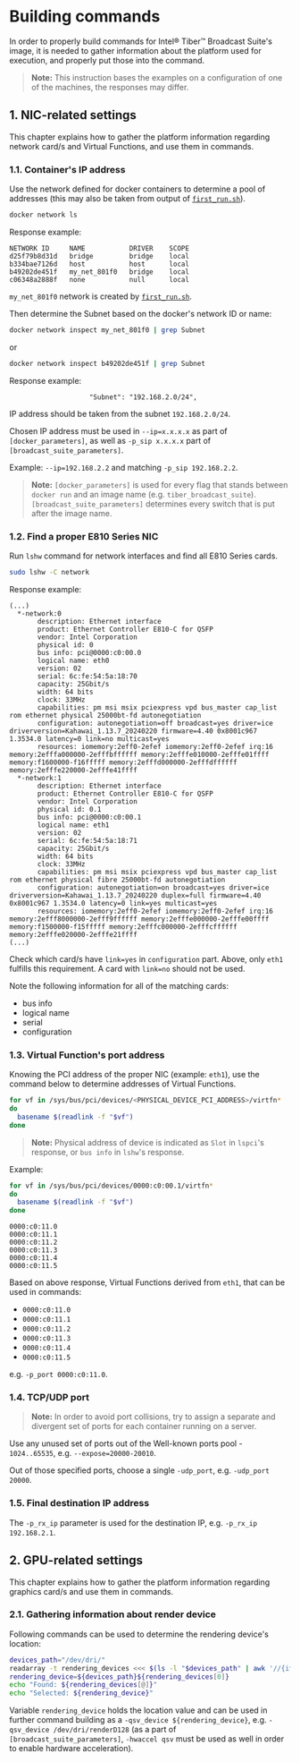 # Building commands

In order to properly build commands for Intel® Tiber™ Broadcast Suite's image, it is needed to gather information about the platform used for execution, and properly put those into the command.

> **Note:** This instruction bases the examples on a configuration of one of the machines, the responses may differ.


## 1. NIC-related settings

This chapter explains how to gather the platform information regarding network card/s and Virtual Functions, and use them in commands.

### 1.1. Container's IP address
Use the network defined for docker containers to determine a pool of addresses (this may also be taken from output of [`first_run.sh`](../first_run.sh)).
```bash
docker network ls
```

Response example:
```text
NETWORK ID     NAME           DRIVER    SCOPE
d25f79b8d31d   bridge         bridge    local
b334bae7126d   host           host      local
b49202de451f   my_net_801f0   bridge    local
c06348a2888f   none           null      local
```
`my_net_801f0` network is created by [`first_run.sh`](../first_run.sh).

Then determine the Subnet based on the docker's network ID or name:
```bash
docker network inspect my_net_801f0 | grep Subnet
```
or
```bash
docker network inspect b49202de451f | grep Subnet
```
Response example:
```text
                    "Subnet": "192.168.2.0/24",
```

IP address should be taken from the subnet `192.168.2.0/24`.

Chosen IP address must be used in `--ip=x.x.x.x` as part of `[docker_parameters]`, as well as `-p_sip x.x.x.x` part of `[broadcast_suite_parameters]`.

Example: `--ip=192.168.2.2` and matching `-p_sip 192.168.2.2`.

> **Note:** `[docker_parameters]` is used for every flag that stands between `docker run` and an image name (e.g. `tiber_broadcast_suite`). `[broadcast_suite_parameters]` determines every switch that is put after the image name.

### 1.2. Find a proper E810 Series NIC
Run `lshw` command for network interfaces and find all E810 Series cards.
```bash
sudo lshw -C network
```

Response example:
```text
(...)
  *-network:0
       description: Ethernet interface
       product: Ethernet Controller E810-C for QSFP
       vendor: Intel Corporation
       physical id: 0
       bus info: pci@0000:c0:00.0
       logical name: eth0
       version: 02
       serial: 6c:fe:54:5a:18:70
       capacity: 25Gbit/s
       width: 64 bits
       clock: 33MHz
       capabilities: pm msi msix pciexpress vpd bus_master cap_list rom ethernet physical 25000bt-fd autonegotiation
       configuration: autonegotiation=off broadcast=yes driver=ice driverversion=Kahawai_1.13.7_20240220 firmware=4.40 0x8001c967 1.3534.0 latency=0 link=no multicast=yes
       resources: iomemory:2eff0-2efef iomemory:2eff0-2efef irq:16 memory:2efffa000000-2efffbffffff memory:2efffe010000-2efffe01ffff memory:f1600000-f16fffff memory:2efffd000000-2efffdffffff memory:2efffe220000-2efffe41ffff
  *-network:1
       description: Ethernet interface
       product: Ethernet Controller E810-C for QSFP
       vendor: Intel Corporation
       physical id: 0.1
       bus info: pci@0000:c0:00.1
       logical name: eth1
       version: 02
       serial: 6c:fe:54:5a:18:71
       capacity: 25Gbit/s
       width: 64 bits
       clock: 33MHz
       capabilities: pm msi msix pciexpress vpd bus_master cap_list rom ethernet physical fibre 25000bt-fd autonegotiation
       configuration: autonegotiation=on broadcast=yes driver=ice driverversion=Kahawai_1.13.7_20240220 duplex=full firmware=4.40 0x8001c967 1.3534.0 latency=0 link=yes multicast=yes
       resources: iomemory:2eff0-2efef iomemory:2eff0-2efef irq:16 memory:2efff8000000-2efff9ffffff memory:2efffe000000-2efffe00ffff memory:f1500000-f15fffff memory:2efffc000000-2efffcffffff memory:2efffe020000-2efffe21ffff
(...)
```

Check which card/s have `link=yes` in `configuration` part. Above, only `eth1` fulfills this requirement. A card with `link=no` should not be used.

Note the following information for all of the matching cards:
- bus info
- logical name
- serial
- configuration


### 1.3. Virtual Function's port address
Knowing the PCI address of the proper NIC (example: `eth1`), use the command below to determine addresses of Virtual Functions.

```bash
for vf in /sys/bus/pci/devices/<PHYSICAL_DEVICE_PCI_ADDRESS>/virtfn*
do
  basename $(readlink -f "$vf")
done
```

> **Note:** Physical address of device is indicated as `Slot` in `lspci`'s response, or `bus info` in `lshw`'s response.

Example:
```bash
for vf in /sys/bus/pci/devices/0000:c0:00.1/virtfn*
do
  basename $(readlink -f "$vf")
done
```

```text
0000:c0:11.0
0000:c0:11.1
0000:c0:11.2
0000:c0:11.3
0000:c0:11.4
0000:c0:11.5
```

Based on above response, Virtual Functions derived from `eth1`, that can be used in commands:
- `0000:c0:11.0`
- `0000:c0:11.1`
- `0000:c0:11.2`
- `0000:c0:11.3`
- `0000:c0:11.4`
- `0000:c0:11.5`

e.g. `-p_port 0000:c0:11.0`.

### 1.4. TCP/UDP port
> **Note:** In order to avoid port collisions, try to assign a separate and divergent set of ports for each container running on a server.

Use any unused set of ports out of the Well-known ports pool - `1024..65535`, e.g. `--expose=20000-20010`.

Out of those specified ports, choose a single `-udp_port`, e.g. `-udp_port 20000`.

### 1.5. Final destination IP address
The `-p_rx_ip` parameter is used for the destination IP, e.g. `-p_rx_ip 192.168.2.1`.



## 2. GPU-related settings
This chapter explains how to gather the platform information regarding graphics card/s and use them in commands.

### 2.1. Gathering information about render device
Following commands can be used to determine the rendering device's location:
```bash
devices_path="/dev/dri/"
readarray -t rendering_devices <<< $(ls -l "$devices_path" | awk '//{if($1 ~ "^c" && $4 == "render"){print $NF}}')
rendering_device=${devices_path}${rendering_devices[0]}
echo "Found: ${rendering_devices[@]}"
echo "Selected: ${rendering_device}"
```
Variable `rendering_device` holds the location value and can be used in further command building as a `-qsv_device ${rendering_device}`, e.g. `-qsv_device /dev/dri/renderD128` (as a part of `[broadcast_suite_parameters]`, `-hwaccel qsv` must be used as well in order to enable hardware acceleration).

